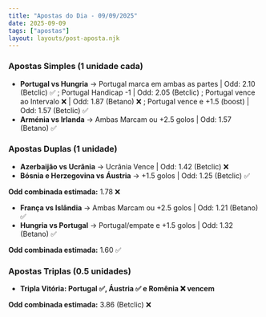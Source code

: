 ```yaml
---
title: "Apostas do Dia - 09/09/2025"
date: 2025-09-09
tags: ["apostas"]
layout: layouts/post-aposta.njk
---
```



### Apostas Simples (1 unidade cada)

- **Portugal vs Hungria** → Portugal marca em ambas as partes | Odd: 2.10 (Betclic) ✅ ; 
Portugal Handicap -1 | Odd: 2.05 (Betclic) ; Portugal vence ao Intervalo ❌ | Odd: 1.87 (Betano) ❌ ; 
Portugal vence e +1.5 (boost) | Odd: 1.57 (Betclic) ✅
- **Arménia vs Irlanda** → Ambas Marcam ou +2.5 golos | Odd: 1.57 (Betano) ✅


### Apostas Duplas (1 unidade)

- **Azerbaijão vs Ucrânia** → Ucrânia Vence | Odd: 1.42 (Betclic) ❌
- **Bósnia e Herzegovina vs Áustria** → +1.5 golos | Odd: 1.25 (Betclic) ✅

**Odd combinada estimada:** 1.78 ❌

- **França vs Islândia** → Ambas Marcam ou +2.5 golos | Odd: 1.21 (Betano) ✅
- **Hungria vs Portugal** → Portugal/empate e +1.5 golos | Odd: 1.32 (Betano) ✅

**Odd combinada estimada:** 1.60 ✅


### Apostas Triplas (0.5 unidades)

- **Tripla Vitória: Portugal ✅, Áustria ✅ e Romênia ❌ vencem**

**Odd combinada estimada:** 3.86 (Betclic) ❌

